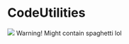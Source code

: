 # CodeUtilities 

<a href="https://discord.gg/q2VzU4G" alt="Discord">
        <img src="https://img.shields.io/discord/660239763479068713?logo=discord&style=flat-square" /></a>
Warning! Might contain spaghetti lol
